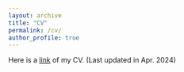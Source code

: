 ```yaml
---
layout: archive
title: "CV"
permalink: /cv/
author_profile: true
---
```


Here is a [link](https://elaina.github.io/files/MingchongLi_CV.pdf) of my CV. (Last updated in Apr. 2024)
